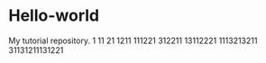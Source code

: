 # Hello-world
My tutorial repository.
1
11
21
1211
111221
312211
13112221
1113213211
31131211131221
